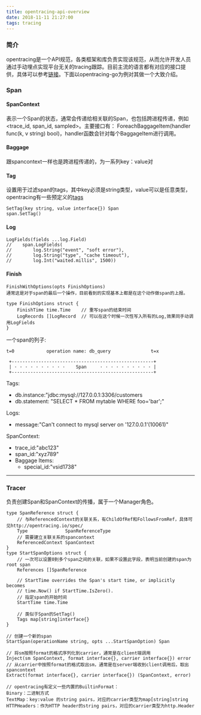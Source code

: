 ```yaml
---
title: opentracing-api-overview
date: 2018-11-11 21:27:00
tags: tracing
---
```

### 简介
opentracing是一个API规范，各类框架和库负责实现该规范，从而允许开发人员通过手动埋点实现平台无关的tracing跟踪。目前主流的语言都有对应的接口提供，具体可以参考[链接](https://opentracing.io/docs/supported-languages)。下面以opentracing-go为例对其做一个大致介绍。

### Span
#### SpanContext
表示一个Span的状态，通常会传递给相关联的Span，也包括跨进程传递，例如<trace_id, span_id, sampled>。主要接口有：
ForeachBaggageItem(handler func(k, v string) bool)，handler函数会针对每个BaggageItem进行调用。

#### Baggage
跟spancontext一样也是跨进程传递的，为一系列key：value对

#### Tag
设置用于过滤span的tags，其中key必须是string类型，value可以是任意类型，opentracing有一些预定义的[tags](https://github.com/opentracing/specification/blob/master/semantic_conventions.md)
```
SetTag(key string, value interface{}) Span
span.SetTag()
```

#### Log

```
LogFields(fields ...log.Field)
//    span.LogFields(
//        log.String("event", "soft error"),
//        log.String("type", "cache timeout"),
//        log.Int("waited.millis", 1500))
```

#### Finish

```
FinishWithOptions(opts FinishOptions)
通常这是对于span的最后一个操作，目前看到的实现基本上都是在这个动作做span的上报。

type FinishOptions struct {
    FinishTime time.Time    // 重写span的结束时间
    LogRecords []LogRecord  // 可以在这个时候一次性写入所有的Log,效果同手动调用LogFields
}
```



一个span的列子:

    t=0            operation name: db_query               t=x 

     +-----------------------------------------------------+
     | · · · · · · · · · ·    Span     · · · · · · · · · · |
     +-----------------------------------------------------+

Tags:
- db.instance:"jdbc:mysql://127.0.0.1:3306/customers
- db.statement: "SELECT * FROM mytable WHERE foo='bar';"

Logs:
- message:"Can't connect to mysql server on '127.0.0.1'(10061)"

SpanContext:
- trace_id:"abc123"
- span_id:"xyz789"
- Baggage Items:
  - special_id:"vsid1738"

---

### Tracer
负责创建Span和SpanContext的传播，属于一个Manager角色。


```
type SpanReference struct {
    // 与ReferencedContext的关联关系，有ChildOfRef和FollowsFromRef，具体可见http://opentracing.io/spec/
	Type              SpanReferenceType 
	// 需要建立关联关系的spancontext
	ReferencedContext SpanContext
}
type StartSpanOptions struct {
	// 一次可以设置0到多个span之间的关联，如果不设置此字段，表明当前创建的span为root span
	References []SpanReference  

	// StartTime overrides the Span's start time, or implicitly becomes
	// time.Now() if StartTime.IsZero().
	// 指定span的开始时间
	StartTime time.Time

    // 类似于Span的SetTag()
	Tags map[string]interface{}
}

// 创建一个新的span
StartSpan(operationName string, opts ...StartSpanOption) Span

// 将sm按照format的格式序列化到carrier，通常是在client端调用
Inject(sm SpanContext, format interface{}, carrier interface{}) error
// 从carrier中按照format的格式取出sm，通常是在server端收到client调用后，取出spancontext
Extract(format interface{}, carrier interface{}) (SpanContext, error)

// opentracing有定义一些内置的BuiltinFormat：
Binary：二进制方式
TextMap：key:value 的string pairs，对应的carrier类型为map[string]string
HTTPHeaders：作为HTTP header的string pairs，对应的carrier类型为http.Header
```
